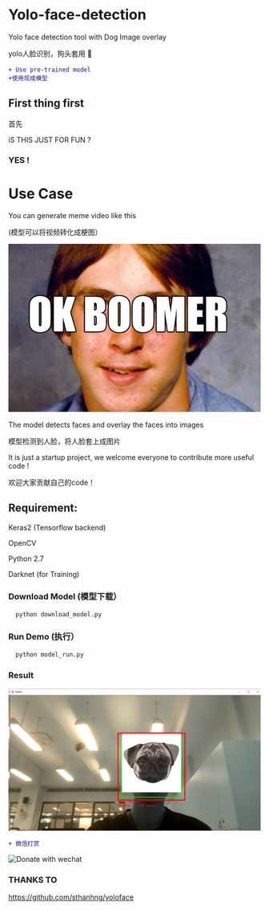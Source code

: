 # Yolo-face-detection

Yolo face detection tool with Dog Image overlay

yolo人脸识别，狗头套用 🐶

```diff
+ Use pre-trained model
+使用现成模型
```

## First thing first 

首先

iS THIS JUST FOR FUN ?

### YES !

# Use Case
You can generate meme video like this

(模型可以将视频转化成梗图）


<img src="https://github.com/lau1944/Yolo-face-detection/blob/master/OK-Boomer.jpg"  width="600"/>


The model detects faces and overlay the faces into images 

模型检测到人脸，将人脸套上成图片

It is just a startup project, we welcome everyone to contribute more useful code !

欢迎大家贡献自己的code！

## Requirement:

Keras2 (Tensorflow backend)

OpenCV

Python 2.7

Darknet (for Training)

### Download Model (模型下载）
```python
  python download_model.py
```

### Run Demo (执行）
```python
  python model_run.py
```

### Result 
<img src="https://github.com/lau1944/Yolo-face-detection/blob/master/mlimage.png"  width="600"/>


```diff
+ 微信打赏
```
<img src="https://github.com/lau1944/Promotion-App/blob/master/wechat.png" alt="Donate with wechat" width="200"/>



### THANKS TO 
https://github.com/sthanhng/yoloface

